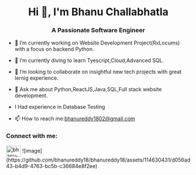 

<h1 align="center">Hi 👋, I'm Bhanu Challabhatla</h1>
<h3 align="center">A Passionate Software Engineer</h3>


- 🔭 I’m currently working on Website Development Project(RxLocums) with a focus on backend Python.
  
- 🌱 I’m currently diving to learn Tyescript,Cloud,Advanced SQL.
  
- 👯 I’m looking to collaborate on insightful new tech projects with great lernig experience.
  
- 💬 Ask me about Python,ReactJS,Java,SQL,Full stack website development.

- I Had experience in Database Testing
  
- 📫 How to reach me:bhanureddy1802@gmail.com




<h3 align="left">Connect with me:</h3>
<p align="left">
<a href="https://www.linkedin.com/in/bhanu-challabhatla-5a87a61b5/" target="blank"><img align="center" src="https://raw.githubusercontent.com/rahuldkjain/github-profile-readme-generator/master/src/images/icons/Social/linked-in-alt.svg" alt="bhanu-challabhatla-5a87a61b5" height="30" width="40" /></a>
![image](https://github.com/bhanureddy18/bhanureddy18/assets/114630431/d056ad43-b4d9-4763-bc5b-c36684e8f2ee)
